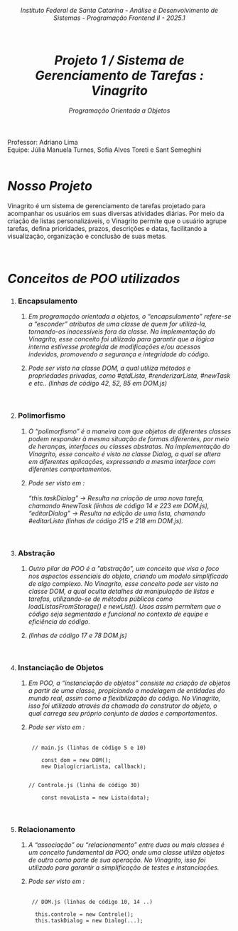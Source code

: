 *<p align="center"> Instituto Federal de Santa Catarina - Análise e Desenvolvimento de Sistemas - Programação Frontend II - 2025.1 </p>*
<br>

*<h1 align="center"> Projeto 1 / Sistema de Gerenciamento de Tarefas : Vinagrito </h1>*
*<p align="center"> Programação Orientada a Objetos </p>*
### 
<br>

Professor: Adriano Lima  
Equipe: Júlia Manuela Turnes, Sofia Alves Toreti e Sant Semeghini
<br> 
<br>

# *Nosso Projeto*
Vinagrito é um sistema de gerenciamento de tarefas projetado para acompanhar os usuários em suas diversas atividades diárias. Por meio da criação de listas personalizáveis, o Vinagrito permite que o usuário agrupe tarefas, defina prioridades, prazos, descrições e datas, facilitando a visualização, organização e conclusão de suas metas.

<br>

# *Conceitos de POO utilizados*

  1. ### Encapsulamento
     1. *Em programação orientada a objetos, o “encapsulamento” refere-se a “esconder” atributos de uma classe de quem for utilizá-la, tornando-os inacessíveis fora da classe. Na implementação do Vinagrito, esse conceito foi utilizado para garantir que a lógica interna estivesse protegida de modificações e/ou acessos indevidos, promovendo a segurança e integridade do código.* <br>

     2. *Pode ser visto na classe DOM, a qual utiliza métodos e propriedades privadas, como #qtdLista, #renderizarLista, #newTask e etc.. (linhas de código 42, 52, 85 em DOM.js)*
<br>

  2. ### Polimorfismo
     1. *O “polimorfismo” é a maneira com que objetos de diferentes classes podem responder à mesma situação de formas diferentes, por meio de heranças, interfaces ou classes abstratas. Na implementação do Vinagrito, esse conceito é visto na classe Dialog, a qual se altera em diferentes aplicações, expressando a mesma interface com diferentes comportamentos.* <br>

     2. *Pode ser visto em : <br> <br> 
              “this.taskDialog” → Resulta na criação de uma nova tarefa, chamando #newTask (linhas de código 14 e 223 em DOM.js), <br>
              “editarDialog” → Resulta na edição de uma lista, chamando #editarLista (linhas de código 215 e 218 em DOM.js).*
<br>

  3. ### Abstração
     1. *Outro pilar da POO é a "abstração", um conceito que visa o foco nos aspectos essenciais do objeto, criando um modelo simplificado de algo complexo. No Vinagrito, esse conceito pode ser visto na classe DOM, a qual oculta detalhes da manipulação de listas e tarefas, utilizando-se de métodos públicos como loadListasFromStorage() e newList(). Usos assim permitem que o código seja segmentado e funcional no contexto de equipe e eficiência do código.* <br>

     2. *(linhas de código 17 e 78 DOM.js)*
<br>

  4. ### Instanciação de Objetos
     1. *Em POO, a “instanciação de objetos” consiste na criação de objetos a partir de uma classe, propiciando a modelagem de entidades do mundo real, assim como a flexibilização do código. No Vinagrito, isso foi utilizado através da chamada do construtor do objeto, o qual carrega seu próprio conjunto de dados e comportamentos.* <br>

     2. *Pode ser visto em :* <br><br>
        ```
         // main.js (linhas de código 5 e 10)

            const dom = new DOM();
            new Dialog(criarLista, callback);


        // Controle.js (linha de código 30)

            const novaLista = new Lista(data);
        
         ```
<br>

  5. ### Relacionamento
     1. *A “associação” ou “relacionamento” entre duas ou mais classes é um conceito fundamental da POO, onde uma classe utiliza objetos de outra como parte de sua operação. No Vinagrito, isso foi utilizado para garantir a simplificação de testes e instanciações.* <br>

     2. *Pode ser visto em :* <br><br>
        ```
         // DOM.js (linhas de código 10, 14 ..)

          this.controle = new Controle();
          this.taskDialog = new Dialog(...);
        
         ```
<br>
